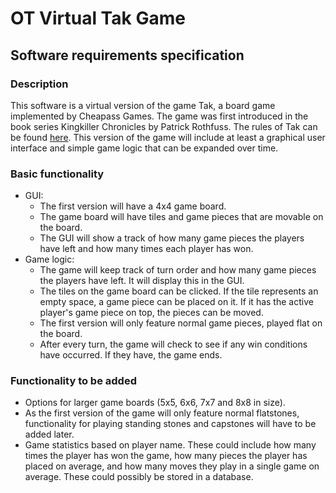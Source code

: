 # OT Virtual Tak Game

## Software requirements specification

### Description

This software is a virtual version of the game Tak, a board game implemented by Cheapass Games. The game was first introduced in the book series Kingkiller Chronicles by Patrick Rothfuss. The rules of Tak can be found [here](http://cheapass.com/wp-content/uploads/2016/07/Tak-Beta-Rules.pdf). This version of the game will include at least a graphical user interface and simple game logic that can be expanded over time.

### Basic functionality

- GUI:
	- The first version will have a 4x4 game board.
	- The game board will have tiles and game pieces that are movable on the board.
	- The GUI will show a track of how many game pieces the players have left and how many times each player has won.
- Game logic:
	- The game will keep track of turn order and how many game pieces the players have left. It will display this in the GUI.
	- The tiles on the game board can be clicked. If the tile represents an empty space, a game piece can be placed on it. If it has the active player's game piece on top, the pieces can be moved.
	- The first version will only feature normal game pieces, played flat on the board. 
	- After every turn, the game will check to see if any win conditions have occurred. If they have, the game ends.

### Functionality to be added

- Options for larger game boards (5x5, 6x6, 7x7 and 8x8 in size).
- As the first version of the game will only feature normal flatstones, functionality for playing standing stones and capstones will have to be added later.
- Game statistics based on player name. These could include how many times the player has won the game, how many pieces the player has placed on average, and how many moves they play in a single game on average. These could possibly be stored in a database.

